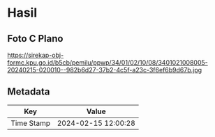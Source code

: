 # Hasil

## Foto C Plano

https://sirekap-obj-formc.kpu.go.id/b5cb/pemilu/ppwp/34/01/02/10/08/3401021008005-20240215-020010--982b6d27-37b2-4c5f-a23c-3f6ef6b9d67b.jpg


## Metadata

| Key        | Value               |
| ---------- | ------------------- |
| Time Stamp | 2024-02-15 12:00:28 |



